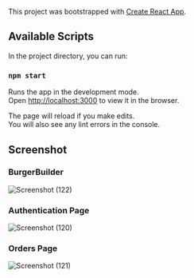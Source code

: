 This project was bootstrapped with [Create React App](https://github.com/facebook/create-react-app).

## Available Scripts

In the project directory, you can run:

### `npm start`

Runs the app in the development mode.<br>
Open [http://localhost:3000](http://localhost:3000) to view it in the browser.

The page will reload if you make edits.<br>
You will also see any lint errors in the console.

## Screenshot

### BurgerBuilder
![Screenshot (122)](https://user-images.githubusercontent.com/28656259/65767436-7d26c380-e14b-11e9-8e77-b4bab650cf5d.png)

### Authentication Page
![Screenshot (120)](https://user-images.githubusercontent.com/28656259/65766890-e0aff180-e149-11e9-9eb0-6928adb8bbfb.png)
### Orders Page
![Screenshot (121)](https://user-images.githubusercontent.com/28656259/65767023-43a18880-e14a-11e9-9d52-8dd631d70e7b.png)
